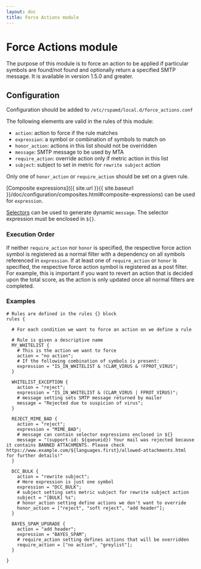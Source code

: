 ```yaml
---
layout: doc
title: Force Actions module
---
```


# Force Actions module

The purpose of this module is to force an action to be applied if particular symbols are found/not found and optionally return a specified SMTP message. It is available in version 1.5.0 and greater.

## Configuration

Configuration should be added to `/etc/rspamd/local.d/force_actions.conf`

The following elements are valid in the rules of this module:

 - `action`: action to force if the rule matches
 - `expression`: a symbol or combination of symbols to match on
 - `honor_action`: actions in this list should not be overridden
 - `message`: SMTP message to be used by MTA
 - `require_action`: override action only if metric action in this list
 - `subject`: subject to set in metric for `rewrite subject` action

Only one of `honor_action` or `require_action` should be set on a given rule.

[Composite expressions]({{ site.url }}{{ site.baseurl }}/doc/configuration/composites.html#composite-expressions) can be used for `expression`.

[Selectors](../configuration/selectors.html) can be used to generate dynamic `message`. The selector expression must be enclosed in `${}`.

### Execution Order

If neither `require_action` nor `honor` is specified, the respective force action symbol is registered as a normal filter with a dependency on all symbols referenced in `expression`.
If at least one of `require_action` or `honor` is specified, the respective force action symbol is registered as a post filter.
For example, this is important if you want to revert an action that is decided upon the total score, as the action is only updated once all normal filters are completed.

### Examples

~~~ucl
# Rules are defined in the rules {} block
rules {

  # For each condition we want to force an action on we define a rule

  # Rule is given a descriptive name
  MY_WHITELIST {
    # This is the action we want to force
    action = "no action";
    # If the following combination of symbols is present:
    expression = "IS_IN_WHITELIST & !CLAM_VIRUS & !FPROT_VIRUS";
  }

  WHITELIST_EXCEPTION {
    action = "reject";
    expression = "IS_IN_WHITELIST & (CLAM_VIRUS | FPROT_VIRUS)";
    # message setting sets SMTP message returned by mailer
    message = "Rejected due to suspicion of virus";
  }

  REJECT_MIME_BAD { 
    action = "reject";
    expression = "MIME_BAD";
    # message can contain selector expressions enclosed in ${}
    message = "(support-id: ${queueid}) Your mail was rejected because it contains BANNED ATTACHMENTS. Please check https://www.example.com/${languages.first}/allowed-attachments.html for further details!"
  } 

  DCC_BULK {
    action = "rewrite subject";
    # Here expression is just one symbol
    expression = "DCC_BULK";
    # subject setting sets metric subject for rewrite subject action
    subject = "[BULK] %s";
    # honor_action setting define actions we don't want to override
    honor_action = ["reject", "soft reject", "add header"];
  }

  BAYES_SPAM_UPGRADE {
    action = "add header";
    expression = "BAYES_SPAM";
    # require_action setting defines actions that will be overridden
    require_action = ["no action", "greylist"];
  }

}
~~~
